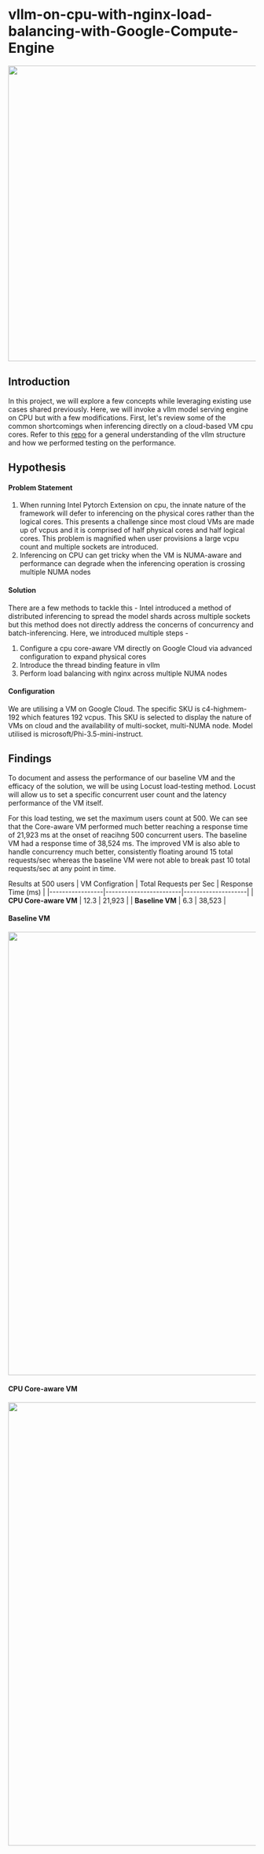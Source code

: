 # vllm-on-cpu-with-nginx-load-balancing-with-Google-Compute-Engine

<p align="center">
<img src = "https://github.com/user-attachments/assets/40dd5332-6ae9-4b05-85f6-987c97b97739" width = "600">
</p>


## Introduction

In this project, we will explore a few concepts while leveraging existing use cases shared previously. Here, we will invoke a vllm model serving engine on CPU but with a few modifications. First, let's review some of the common shortcomings when inferencing directly on a cloud-based VM cpu cores.
Refer to this [repo](https://github.com/malcolmchanhaoxian/VLLM-on-Intel-Extension-for-Pytorch-) for a general understanding of the vllm structure and how we performed testing on the performance.

## Hypothesis
#### Problem Statement
1. When running Intel Pytorch Extension on cpu, the innate nature of the framework will defer to inferencing on the physical cores rather than the logical cores. This presents a challenge since most cloud VMs are made up of vcpus and it is comprised of half physical cores and half logical cores. This problem is magnified when user provisions a large vcpu count and multiple sockets are introduced.
2. Inferencing on CPU can get tricky when the VM is NUMA-aware and performance can degrade when the inferencing operation is crossing multiple NUMA nodes

#### Solution
There are a few methods to tackle this - Intel introduced a method of distributed inferencing to spread the model shards across multiple sockets but this method does not directly address the concerns of concurrency and batch-inferencing. Here, we introduced multiple steps - 
1. Configure a cpu core-aware VM directly on Google Cloud via advanced configuration to expand physical cores
2. Introduce the thread binding feature in vllm
3. Perform load balancing with nginx across multiple NUMA nodes

#### Configuration
We are utilising a VM on Google Cloud. The specific SKU is c4-highmem-192 which features 192 vcpus. This SKU is selected to display the nature of VMs on cloud and the availability of multi-socket, multi-NUMA node.
Model utilised is microsoft/Phi-3.5-mini-instruct.

## Findings
To document and assess the performance of our baseline VM and the efficacy of the solution, we will be using Locust load-testing method. Locust will allow us to set a specific concurrent user count and the latency performance of the VM itself.

For this load testing, we set the maximum users count at 500. We can see that the Core-aware VM performed much better reaching a response time of 21,923 ms at the onset of reacihng 500 concurrent users. The baseline VM had a response time of 38,524 ms. The improved VM is also able to handle concurrency much better, consistently floating around 15 total requests/sec whereas the baseline VM were not able to break past 10 total requests/sec at any point in time.

Results at 500 users
| VM Configration | Total Requests per Sec | Response Time (ms) |
|-----------------|------------------------|--------------------|
| **CPU Core-aware VM** | 12.3                   | 21,923             |
| **Baseline VM** |  6.3                   | 38,523             |
   
#### Baseline VM
<p align="center">
<img src = "https://github.com/user-attachments/assets/62556964-4871-4f71-9207-e2fbc14c7e03" width = "900">
</p>

#### CPU Core-aware VM
<p align="center">
<img src = "https://github.com/user-attachments/assets/eb99b12a-0a4f-43af-8ac2-0b31387fb7cf" width = "900">
</p>
